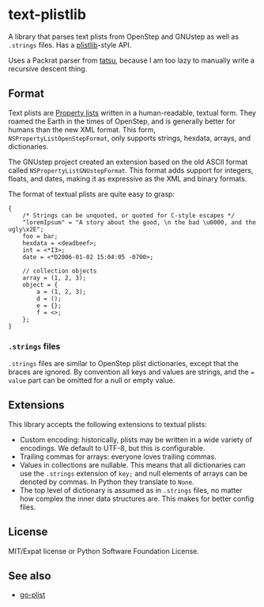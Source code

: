 text-plistlib
=============

A library that parses text plists from OpenStep and GNUstep as well as `.strings` files. Has a [plistlib](https://docs.python.org/3/library/plistlib.html)-style API.

Uses a Packrat parser from [tatsu](https://github.com/neogeny/TatSu), because I am too lazy to manually write a recursive descent thing.

Format
------

Text plists are [Property lists](https://en.wikipedia.org/wiki/Property_list) written in a
human-readable, textual form. They roamed the Earth in the times of OpenStep, and is
generally better for humans than the new XML format. This form, `NSPropertyListOpenStepFormat`, only supports strings, hexdata, arrays, and dictionaries.

The GNUstep project created an extension based on the old ASCII format called `NSPropertyListGNUstepFormat`. This format adds support for integers, floats, and dates, making it as expressive as the XML and binary formats. 

The format of textual plists are quite easy to grasp:
```plist
{
    /* Strings can be unquoted, or quoted for C-style escapes */
    "loremIpsum" = "A story about the good, \n the bad \u0000, and the ugly\x2E";
    foo = bar;
    hexdata = <deadbeef>;
    int = <*I3>;
    date = <*D2006-01-02 15:04:05 -0700>;

    // collection objects
    array = (1, 2, 3);
    object = {
        a = (1, 2, 3);
        d = ();
        e = {};
        f = <>;
    };
}
```

### `.strings` files
`.strings` files are similar to OpenStep plist dictionaries, except that the braces are ignored. By convention all keys and values are strings, and the `= value` part can be omitted for a null or empty value.

Extensions
----------

This library accepts the following extensions to textual plists:
* Custom encoding: historically, plists may be written in a wide variety of encodings. We default to UTF-8, but this is configurable.
* Trailing commas for arrays: everyone loves trailing commas.
* Values in collections are nullable. This means that all dictionaries can use the `.strings` extension of `key;` and null elements of arrays can be denoted by commas. In Python they translate to `None`.
* The top level of dictionary is assumed as in `.strings` files, no matter how complex the inner data structures are. This makes for better config files.

License
-------
MIT/Expat license or Python Software Foundation License. 

See also
--------
* [go-plist](https://github.com/DHowett/go-plist)
